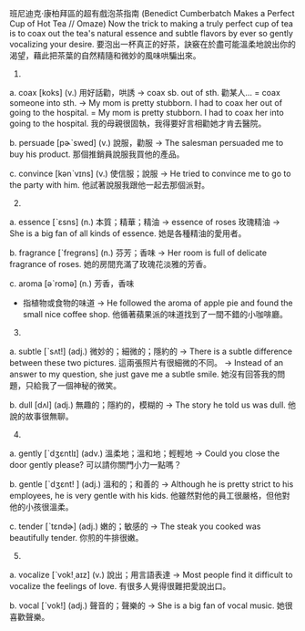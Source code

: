 班尼迪克·康柏拜區的超有戲泡茶指南 (Benedict Cumberbatch Makes a Perfect Cup of Hot Tea // Omaze)
Now the trick to making a truly perfect cup of tea is to coax out the tea's natural essence and subtle flavors by ever so gently vocalizing your desire.
要泡出一杯真正的好茶，訣竅在於盡可能溫柔地說出你的渴望，藉此把茶葉的自然精隨和微妙的風味哄騙出來。


1.
a. coax  [koks]  (v.)  用好話勸，哄誘
  -> coax sb. out of sth. 勸某人...
    = coax someone into sth.
  -> My mom is pretty stubborn. I had to coax her out of going to the hospital.
  = My mom is pretty stubborn. I had to coax her into going to the hospital.
    我的母親很固執，我得要好言相勸她才肯去醫院。

b. persuade  [pɚˋswed]  (v.)  說服，勸服
  -> The salesman persuaded me to buy his product.
    那個推銷員說服我買他的產品。

c. convince  [kənˋvɪns]  (v.)  使信服；說服
  -> He tried to convince me to go to the party with him.
    他試著說服我跟他一起去那個派對。

2.
a. essence  [ˋɛsns]  (n.)  本質；精華；精油
  -> essence of roses 玫瑰精油
  -> She is a big fan of all kinds of essence.
    她是各種精油的愛用者。

b. fragrance  [ˋfregrəns]  (n.)  芬芳；香味
  -> Her room is full of delicate fragrance of roses.
    她的房間充滿了玫瑰花淡雅的芳香。

c. aroma  [əˋromə]  (n.)  芳香，香味
  * 指植物或食物的味道
  -> He followed the aroma of apple pie and found the small nice coffee shop.
    他循著蘋果派的味道找到了一間不錯的小咖啡廳。

3.
a. subtle  [ˋsʌt!]  (adj.)  微妙的；細微的；隱約的
  -> There is a subtle difference between these two pictures.
    這兩張照片有很細微的不同。
  -> Instead of an answer to my question, she just gave me a subtle smile.
    她沒有回答我的問題，只給我了一個神秘的微笑。

b. dull  [dʌl]  (adj.)  無趣的；隱約的，模糊的
  -> The story he told us was dull.
    他說的故事很無聊。

4.
a. gently  [ˋdʒɛntlɪ]  (adv.)  溫柔地；溫和地；輕輕地
  -> Could you close the door gently please?
    可以請你關門小力一點嗎？

b. gentle  [ˋdʒɛnt!	]  (adj.)  溫和的；和善的
  -> Although he is pretty strict to his employees, he is very gentle with his kids.
    他雖然對他的員工很嚴格，但他對他的小孩很溫柔。

c. tender  [ˋtɛndɚ]  (adj.)  嫩的；敏感的
  -> The steak you cooked was beautifully tender.
    你煎的牛排很嫩。

5.
a. vocalize  [ˋvok!͵aɪz]  (v.)  說出；用言語表達
  -> Most people find it difficult to vocalize the feelings of love.
    有很多人覺得很難把愛說出口。

b. vocal  [ˋvok!]  (adj.)  聲音的；聲樂的
  -> She is a big fan of vocal music.
    她很喜歡聲樂。
